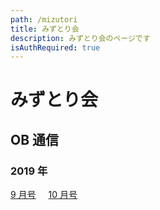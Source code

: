 ```yaml
---
path: /mizutori
title: みずとり会
description: みずとり会のページです
isAuthRequired: true
---
```


# みずとり会

## OB 通信

### 2019 年

<a class="storage-link" href="**/obmessage/obmessage_201909.pdf" target="__blank" style="margin-right: 1rem">9 月号</a>
<a class="storage-link" href="**/obmessage/obmessage_201910.pdf" target="__blank" style="margin-right: 1rem">10 月号</a>
